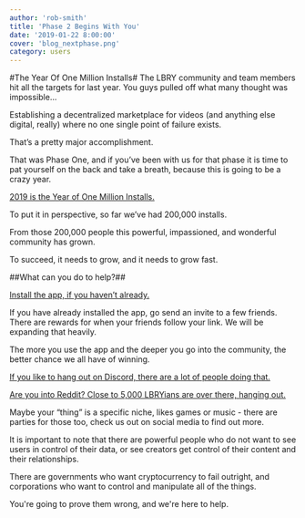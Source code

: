 ```yaml
---
author: 'rob-smith'
title: 'Phase 2 Begins With You'
date: '2019-01-22 8:00:00'
cover: 'blog_nextphase.png'
category: users
---
```

#The Year Of One Million Installs#
The LBRY community and team members hit all the targets for last year. You guys pulled off what many thought was impossible...

Establishing a decentralized marketplace for videos (and anything else digital, really) where no one single point of failure exists.

That’s a pretty major accomplishment.

That was Phase One, and if you’ve been with us for that phase it is time to pat yourself on the back and take a breath, because this is going to be a crazy year.

[2019 is the Year of One Million Installs.](/get)

To put it in perspective, so far we’ve had 200,000 installs.

From those 200,000 people this powerful, impassioned, and wonderful community has grown.

To succeed, it needs to grow, and it needs to grow fast.

##What can you do to help?##

[Install the app, if you haven’t already.](/get)

If you have already installed the app, go send an invite to a few friends. There are rewards for when your friends follow your link. We will be expanding that heavily.

The more you use the app and the deeper you go into the community, the better chance we all have of winning.

[If you like to hang out on Discord, there are a lot of people doing that.](https://chat.lbry.com)

[Are you into Reddit? Close to 5,000 LBRYians are over there, hanging out.](https://www.reddit.com/r/lbry/)

Maybe your “thing” is a specific niche, likes games or music - there are parties for those too, check us out on social media to find out more.

It is important to note that there are powerful people who do not want to see users in control of their data, or see creators get control of their content and their relationships.

There are governments who want cryptocurrency to fail outright, and corporations who want to control and manipulate all of the things.

You're going to prove them wrong, and we're here to help.
